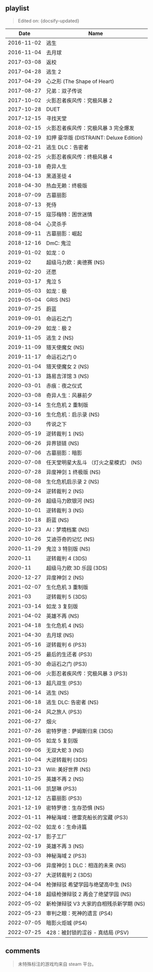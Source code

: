 ## playlist

> Edited on: {docsify-updated}

Date | Name
--- | ---
2016-11-02 | 逃生
2016-11-04 | 去月球
2017-03-08 | 返校
2017-04-28 | 逃生 2
2017-04-29 | 心之形 (The Shape of Heart)
2017-08-27 | 兄弟：双子传说
2017-10-02 | 火影忍者疾风传：究极风暴 2
2017-10-28 | DUET
2017-12-15 | 寻找天堂
2018-02-15 | 火影忍者疾风传：究极风暴 3 完全爆发
2018-02-19 | 扣押 豪华版 (DISTRAINT: Deluxe Edition)
2018-02-21 | 逃生 DLC：告密者
2018-02-25 | 火影忍者疾风传：终极风暴 4
2018-03-18 | 奇异人生
2018-04-13 | 黑道圣徒 4
2018-04-30 | 热血无赖：终极版
2018-07-09 | 古墓丽影
2018-07-13 | 死侍
2018-07-15 | 寇莎梅特：困世迷情
2018-08-04 | 心灵杀手
2018-09-11 | 古墓丽影：崛起
2018-12-16 | DmC: 鬼泣
2019-01-02 | 如龙：0
2019-02    | 超级马力欧：奥德赛 (NS)
2019-02-20 | 还愿
2019-03-17 | 鬼泣 5
2019-05-03 | 如龙：极
2019-05-04 | GRIS (NS)
2019-07-25 | 蔚蓝
2019-09-01 | 命运石之门
2019-09-29 | 如龙：极 2
2019-11-05 | 逃生 2 (NS)
2019-11-09 | 猎天使魔女 (NS)
2019-11-17 | 命运石之门 0
2020-01-04 | 猎天使魔女 2 (NS)
2020-01-13 | 路易吉洋馆 3 (NS)
2020-03-01 | 赤痕：夜之仪式
2020-03-08 | 奇异人生：风暴前夕
2020-03-14 | 生化危机 2 重制版
2020-03-16 | 生化危机：启示录 (NS)
2020-03    | 传说之下
2020-05-19 | 逆转裁判 1 (NS)
2020-06-26 | 异界锁链 (NS)
2020-07-06 | 古墓丽影：暗影
2020-07-08 | 任天堂明星大乱斗 （灯火之星模式） (NS)
2020-07-28 | 异度神剑 1 终极版 (NS)
2020-08-08 | 生化危机启示录 2 (NS)
2020-09-24 | 逆转裁判 2 (NS)
2020-09-26 | 超级马力欧银河 (NS)
2020-10-01 | 逆转裁判 3 (NS)
2020-10-18 | 蔚蓝 (NS)
2020-10-23 | AI：梦境档案 (NS)
2020-10-26 | 艾迪芬奇的记忆 (NS)
2020-11-29 | 鬼泣 3 特别版 (NS)
2020-11    | 逆转裁判 4 (3DS)
2020-11    | 超级马力欧 3D 乐园 (3DS)
2020-12-27 | 异度神剑 2 (NS)
2021-02-07 | 生化危机 3 重制版
2021-03    | 逆转裁判 5 (3DS)
2021-03-14 | 如龙 3 复刻版
2021-04-02 | 英雄不再 (NS)
2021-04-18 | 生化危机 4 (NS)
2021-04-30 | 去月球 (NS)
2021-05-16 | 逆转裁判 6 (PS3)
2021-05-25 | 最后的生还者 (PS3)
2021-05-30 | 命运石之门 (PS3)
2021-06-06 | 火影忍者疾风传：究极风暴 3 (PS3)
2021-06-13 | 超凡双生 (PS3)
2021-06-14 | 逃生 (NS)
2021-06-18 | 逃生 DLC: 告密者 (NS)
2021-06-24 | 风之旅人 (PS3)
2021-06-27 | 烟火
2021-07-26 | 密特罗德：萨姆斯归来 (3DS)
2021-09-05 | 如龙 5 复刻版
2021-09-06 | 无双大蛇 3 (NS)
2021-10-04 | 大逆转裁判 (3DS)
2021-10-23 | Will: 美好世界 (NS)
2021-10-25 | 英雄不再 2 (NS)
2021-11-06 | 凯瑟琳 (PS3)
2021-12-12 | 古墓丽影 (PS3)
2021-12-19 | 密特罗德：生存恐惧 (NS)
2022-01-11 | 神秘海域：德雷克船长的宝藏 (PS3)
2022-02-02 | 如龙 6：生命诗篇
2022-02-17 | 影子工厂
2022-02-19 | 英雄不再 3 (NS)
2022-03-03 | 神秘海域 2 (PS3)
2022-03-06 | 异度神剑 1 DLC：相连的未来 (NS)
2022-03-27 | 大逆转裁判 2 (3DS)
2022-04-04 | 枪弹辩驳 希望学园与绝望高中生 (NS)
2022-04-18 | 超级枪弹辩驳 2 再会了绝望学园 (NS)
2022-05-02 | 新枪弹辩驳 V3 大家的自相残杀新学期 (NS)
2022-05-23 | 审判之眼：死神的遗言 (PS4)
2022-07-05 | 暗影火炬城 (PS4)
2022-07-25 | 428：被封锁的涩谷 - 真结局 (PSV)

## comments

> 未特殊标注的游戏均来自 steam 平台。